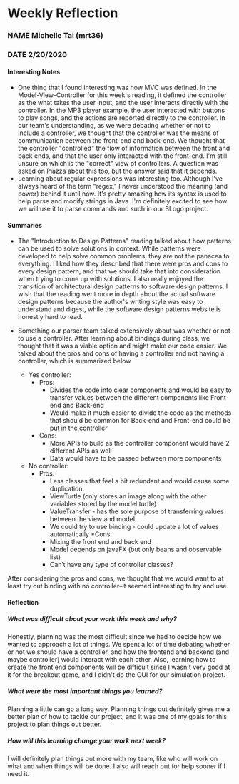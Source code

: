 # Weekly Reflection
### NAME Michelle Tai (mrt36)
### DATE 2/20/2020

#### Interesting Notes

* One thing that I found interesting was how MVC was defined. In the Model-View-Controller for 
this week's reading, it defined the controller as the what takes the user input, and the user interacts
directly with the controller. In the MP3 player example. the user interacted with buttons to play songs, 
and the actions are reported directly to the controller. In our team's understanding, as we were debating
whether or not to include a controller, we thought that the controller was the means of communication
between the front-end and back-end. We thought that the controller "controlled" the flow of information 
between the front and back ends, and that the user only interacted with the front-end. I'm still unsure
on which is the "correct" view of controllers. A question was asked on Piazza about this too, but the answer
said that it depends. 
* Learning about regular expressions was interesting too. Although I've always heard of the term "regex," 
I never understood the meaning (and power) behind it until now. It's pretty amazing how its syntax is used
to help parse and modify strings in Java. I'm definitely excited to see how we will use it to parse commands
and such in our SLogo project. 


#### Summaries

* The "Introduction to Design Patterns" reading talked about how patterns can be used to solve solutions
in context. While patterns were developed to help solve common problems, they are not the panacea to everything. 
I liked how they described that there were pros and cons to every design pattern, and that we should take that into
consideration when trying to come up with solutions. I also really enjoyed the transition of architectural
design patterns to software design patterns. I wish that the reading went more in depth about the actual
software design patterns because the author's writing style was easy to understand and digest, while the 
software design patterns website is honestly hard to read. 

* Something our parser team talked extensively about was whether or not to use a controller. After learning
about bindings during class, we thought that it was a viable option and might make our code easier. We talked
about the pros and cons of having a controller and not having a controller, which is summarized below  
  * Yes controller: 
    * Pros:  
      * Divides the code into clear components and would be easy to transfer values between the different components like Front-end and Back-end
      * Would make it much easier to divide the code as the methods that should be common for Back-end and Front-end could be put in the controller 
    * Cons:
      * More APIs to build as the controller component would have 2 different APIs as well
      * Data would have to be passed between more components 
  * No controller:
    * Pros: 
      * Less classes that feel a bit redundant and would cause some duplication. 
      * ViewTurtle (only stores an image along with the other variables stored by the model turtle) 
      * ValueTransfer -  has the sole purpose of transferring values between the view and model.
      * We could try to use binding - could update a lot of values automatically
	  *Cons:
      * Mixing the front end and back end
      * Model depends on javaFX (but only beans and observable list)
      * Can’t have any type of controller classes?  
        
        
After considering the pros and cons, we thought that we would want to at least try out binding with
no controller–it seemed interesting to try and use. 

#### Reflection

##### What was difficult about your work this week and why?
Honestly, planning was the most difficult since we had to decide how we wanted to approach a lot of things. 
We spent a lot of time debating whether or not we should have a controller, and how the frontend and backend
(and maybe controller) would interact with each other. Also, learning how to create the front end components
will be difficult since I wasn't very good at it for the breakout game, and I didn't do the GUI for
our simulation project. 

##### What were the most important things you learned?
Planning a little can go a long way. Planning things out definitely gives me a better plan of how to 
tackle our project, and it was one of my goals for this project to plan things out better. 

##### How will this learning change your work next week?
I will definitely plan things out more with my team, like who will work on what and when things will be done. 
I also will reach out for help sooner if I need it. 